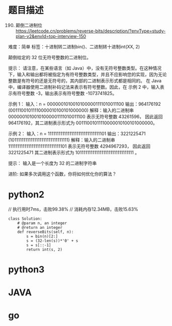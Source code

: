 # 题目描述

190. 颠倒二进制位  
https://leetcode.cn/problems/reverse-bits/description/?envType=study-plan-v2&envId=top-interview-150  

难度：简单
标签：十进制转二进制bin()、二进制转十进制int(XX, 2)

颠倒给定的 32 位无符号整数的二进制位。

提示：
请注意，在某些语言（如 Java）中，没有无符号整数类型。在这种情况下，输入和输出都将被指定为有符号整数类型，并且不应影响您的实现，因为无论整数是有符号的还是无符号的，其内部的二进制表示形式都是相同的。
在 Java 中，编译器使用二进制补码记法来表示有符号整数。因此，在 示例 2 中，输入表示有符号整数 -3，输出表示有符号整数 -1073741825。

示例 1：
输入：n = 00000010100101000001111010011100
输出：964176192 (00111001011110000010100101000000)
解释：输入的二进制串 00000010100101000001111010011100 表示无符号整数 43261596，
     因此返回 964176192，其二进制表示形式为 00111001011110000010100101000000。

示例 2：
输入：n = 11111111111111111111111111111101
输出：3221225471 (10111111111111111111111111111111)
解释：输入的二进制串 11111111111111111111111111111101 表示无符号整数 4294967293，
     因此返回 3221225471 其二进制表示形式为 10111111111111111111111111111111 。

提示：
输入是一个长度为 32 的二进制字符串

进阶: 如果多次调用这个函数，你将如何优化你的算法？

# python2

// 执行用时7ms，击败99.38%
// 消耗内存12.34MB，击败15.63%
```
class Solution:
    # @param n, an integer
    # @return an integer
    def reverseBits(self, n):
        s = bin(n)[2:]
        s = (32-len(s))*'0' + s
        s = s[::-1]
        return int(s, 2)
```

# python3 

# JAVA

# go
